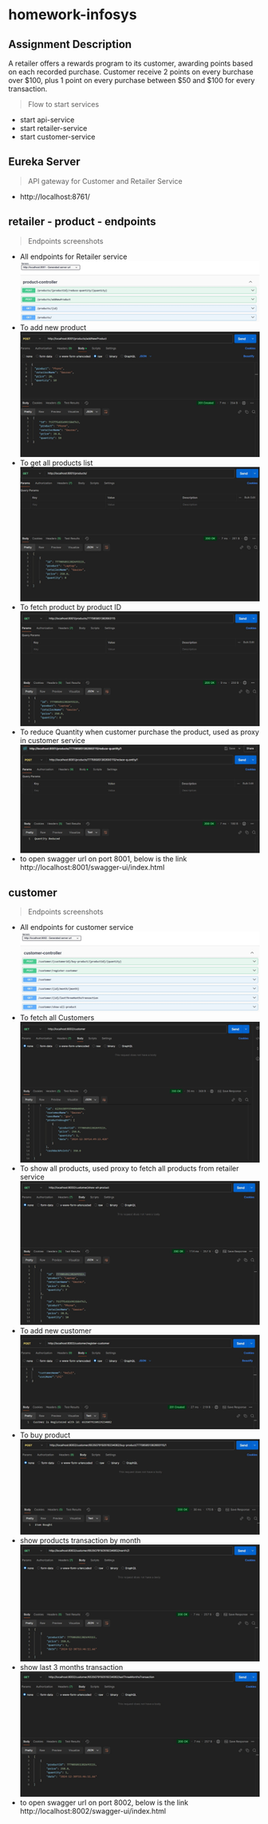 # homework-infosys

## Assignment Description
A retailer offers a rewards program to its customer, awarding points based on each recorded purchase. Customer receive 2 points on every burchase over $100, plus 1 point on every purchase between $50 and $100 for every transaction.

> Flow to start services
- start api-service
- start retailer-service
- start customer-service

## Eureka Server
> API gateway for Customer and Retailer Service
- http://localhost:8761/

## retailer - product - endpoints
> Endpoints screenshots
- All endpoints for Retailer service
![screenshot](images/productServices.jpg) 
- To add new product
![screenshot](images/addNewProduct.jpg)
- To get all products list
![screenshot](images/getAllProducts.jpg)
- To fetch product by product ID
![screenshot](images/getProductById.jpg)
- To reduce Quantity when customer purchase the product, used as proxy in customer service
![screenshot](images/reduceQuantity.jpg)
- to open swagger url on port 8001, below is the link \
http://localhost:8001/swagger-ui/index.html

## customer
> Endpoints screenshots
- All endpoints for customer service
![screenshot](images/customerService.jpg)
- To fetch all Customers
![screenshot](images/findAllCustomer.jpg)
- To show all products, used proxy to fetch all products from retailer service
![screenshot](images/showAllProducts.jpg)
- To add new customer
![screenshot](images/resisterCustomer.jpg)
- To buy product
![screenshot](images/buyProduct.jpg)
- show products transaction by month
![screenshot](images/showProductByMonth.jpg)
- show last 3 months transaction
![screenshot](images/last3MonthsTransaction.jpg)
- to open swagger url on port 8002, below is the link \
http://localhost:8002/swagger-ui/index.html
